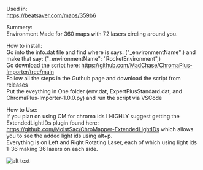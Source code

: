 Used in:  
https://beatsaver.com/maps/359b6

Summery:  
Environment Made for 360 maps with 72 lasers circling around you.

How to install:  
Go into the info.dat file and find where is says: ("_environmentName":) and make that say: ("_environmentName": "RocketEnvironment",)  
Go download the script here: https://github.com/MadChase/ChromaPlus-Importer/tree/main  
Follow all the steps in the Guthub page and download the script from releases  
Put the eveything in One folder (env.dat, ExpertPlusStandard.dat, and ChromaPlus-Importer-1.0.0.py) and run the script via VSCode   

How to Use:  
If you plan on using CM for chroma ids I HIGHLY suggest getting the ExtendedLightIDs plugin found here: https://github.com/MoistSac/ChroMapper-ExtendedLightIDs which allows you to see the added light ids using alt+p.   
Everything is on Left and Right Rotating Laser, each of which using light ids 1-36 making 36 lasers on each side. 

![alt text](https://github.com/MadChase/ChaseEnvironments/edit/main/Main%20Envs/360%20env/PIC.png?raw=true)
